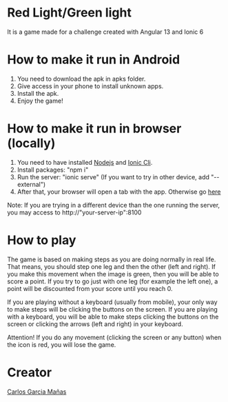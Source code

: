 # Red Light/Green light
It is a game made for a challenge created with Angular 13 and Ionic 6

# How to make it run in Android
1. You need to download the apk in apks folder.
2. Give access in your phone to install unknown apps.
3. Install the apk.
4. Enjoy the game! 

# How to make it run in browser (locally)
1. You need to have installed [Nodejs](https://nodejs.dev/learn/how-to-install-nodejs) and [Ionic Cli](https://ionicframework.com/getting-started/).
2. Install packages: "npm i"
3. Run the server: "ionic serve" (If you want to try in other device, add "--external")
4. After that, your browser will open a tab with the app. Otherwise go [here](http://localhost:8100/)

Note: If you are trying in a different device than the one running the server, you may access to http://"your-server-ip":8100

# How to play 
The game is based on making steps as you are doing normally in real life. That means, you should step one leg and then the other (left and right). 
If you make this movement when the image is green, then you will be able to score a point. If you try to go just with one leg (for example the left one), a point will be discounted from your score until you reach 0. 

If you are playing without a keyboard (usually from mobile), your only way to make steps will be clicking the buttons on the screen.
If you are playing with a keyboard, you will be able to make steps clicking the buttons on the screen or clicking the arrows (left and right) in your keyboard.

Attention! If you do any movement (clicking the screen or any button) when the icon is red, you will lose the game.

# Creator
[Carlos Garcia Mañas](https://github.com/espcarpi/)
